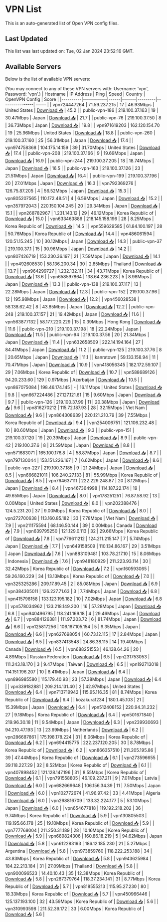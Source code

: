 # VPN List

This is an auto-generated list of Open VPN config files.

## Last Updated

This list was last updated on: Tue, 02 Jan 2024 23:52:16 GMT.

## Available Servers

Below is the list of available VPN servers:

(You may connect to any of these VPN servers with: Username: 'vpn', Password: 'vpn'.)
| Hostname | IP Address | Ping | Speed | Country | OpenVPN Config | Score |
|----------|------------|------|-------|---------|----------------| ----- |
| vpn724447264 | 71.59.237.215 | 17 | 46.93Mbps | United States | [Download 📥](./configs/server_0_US.ovpn) | 45.2 |
| public-vpn-186 | 219.100.37.163 | 19 | 30.47Mbps | Japan | [Download 📥](./configs/server_1_JP.ovpn) | 21.7 |
| public-vpn-76 | 219.100.37.50 | 8 | 36.73Mbps | Japan | [Download 📥](./configs/server_2_JP.ovpn) | 19.8 |
| vpn971619203 | 162.120.154.70 | 19 | 25.96Mbps | United States | [Download 📥](./configs/server_3_US.ovpn) | 18.8 |
| public-vpn-260 | 219.100.37.160 | 25 | 56.31Mbps | Japan | [Download 📥](./configs/server_4_JP.ovpn) | 17.4 |
| vpn974758368 | 104.175.14.159 | 39 | 31.70Mbps | United States | [Download 📥](./configs/server_5_US.ovpn) | 17.4 |
| public-vpn-208 | 219.100.37.166 | 9 | 19.69Mbps | Japan | [Download 📥](./configs/server_6_JP.ovpn) | 16.9 |
| public-vpn-244 | 219.100.37.205 | 18 | 18.74Mbps | Japan | [Download 📥](./configs/server_7_JP.ovpn) | 16.5 |
| public-vpn-163 | 219.100.37.126 | 23 | 21.51Mbps | Japan | [Download 📥](./configs/server_8_JP.ovpn) | 16.4 |
| public-vpn-199 | 219.100.37.196 | 20 | 27.01Mbps | Japan | [Download 📥](./configs/server_9_JP.ovpn) | 16.3 |
| vpn792369276 | 126.75.87.205 | 4 | 56.52Mbps | Japan | [Download 📥](./configs/server_10_JP.ovpn) | 15.3 |
| vpn805207565 | 110.172.48.51 | 4 | 6.59Mbps | Japan | [Download 📥](./configs/server_11_JP.ovpn) | 15.2 |
| vpn357972043 | 220.150.104.245 | 20 | 29.34Mbps | Japan | [Download 📥](./configs/server_12_JP.ovpn) | 15.1 |
| vpn268782967 | 1.231.143.12 | 29 | 46.12Mbps | Korea Republic of | [Download 📥](./configs/server_13_KR.ovpn) | 15.0 |
| vpn633463886 | 218.145.158.196 | 28 | 8.25Mbps | Korea Republic of | [Download 📥](./configs/server_14_KR.ovpn) | 14.5 |
| vpn559629585 | 61.84.100.197 | 28 | 50.76Mbps | Korea Republic of | [Download 📥](./configs/server_15_KR.ovpn) | 14.4 |
| vpn486061594 | 120.51.15.245 | 10 | 30.12Mbps | Japan | [Download 📥](./configs/server_16_JP.ovpn) | 14.3 |
| public-vpn-37 | 219.100.37.1 | 15 | 30.96Mbps | Japan | [Download 📥](./configs/server_17_JP.ovpn) | 14.2 |
| vpn807426719 | 153.230.36.197 | 21 | 7.59Mbps | Japan | [Download 📥](./configs/server_18_JP.ovpn) | 14.1 |
| vpn492608530 | 58.136.200.34 | 30 | 2.85Mbps | Thailand | [Download 📥](./configs/server_19_TH.ovpn) | 13.7 |
| vpn964299727 | 1.232.132.111 | 34 | 43.71Mbps | Korea Republic of | [Download 📥](./configs/server_20_KR.ovpn) | 13.6 |
| vpn658597864 | 138.64.236.223 | 5 | 8.98Mbps | Japan | [Download 📥](./configs/server_21_JP.ovpn) | 13.3 |
| public-vpn-138 | 219.100.37.117 | 13 | 22.28Mbps | Japan | [Download 📥](./configs/server_22_JP.ovpn) | 12.3 |
| public-vpn-152 | 219.100.37.96 | 12 | 195.98Mbps | Japan | [Download 📥](./configs/server_23_JP.ovpn) | 12.2 |
| vpn456028538 | 58.138.62.42 | 8 | 43.85Mbps | Japan | [Download 📥](./configs/server_24_JP.ovpn) | 12.2 |
| public-vpn-248 | 219.100.37.157 | 21 | 19.42Mbps | Japan | [Download 📥](./configs/server_25_JP.ovpn) | 11.6 |
| vpn563877132 | 58.177.220.229 | 15 | 0.39Mbps | Hong Kong | [Download 📥](./configs/server_26_HK.ovpn) | 11.6 |
| public-vpn-210 | 219.100.37.198 | 18 | 22.24Mbps | Japan | [Download 📥](./configs/server_27_JP.ovpn) | 11.5 |
| public-vpn-94 | 219.100.37.56 | 20 | 21.34Mbps | Japan | [Download 📥](./configs/server_28_JP.ovpn) | 11.4 |
| vpn632658509 | 222.14.194.164 | 27 | 84.41Mbps | Japan | [Download 📥](./configs/server_29_JP.ovpn) | 11.2 |
| public-vpn-125 | 219.100.37.76 | 8 | 20.65Mbps | Japan | [Download 📥](./configs/server_30_JP.ovpn) | 11.1 |
| kanratown | 59.133.158.94 | 11 | 70.47Mbps | Japan | [Download 📥](./configs/server_31_JP.ovpn) | 10.9 |
| vpn418056345 | 182.172.59.107 | 29 | 7.06Mbps | Korea Republic of | [Download 📥](./configs/server_32_KR.ovpn) | 10.7 |
| vpn588689126 | 94.20.233.60 | 129 | 0.97Mbps | Azerbaijan | [Download 📥](./configs/server_33_AZ.ovpn) | 10.5 |
| vpn867075084 | 198.46.174.145 | - | 16.11Mbps | United States | [Download 📥](./configs/server_34_US.ovpn) | 9.8 |
| vpn667224486 | 27.127.121.61 | 15 | 9.60Mbps | Japan | [Download 📥](./configs/server_35_JP.ovpn) | 9.7 |
| public-vpn-126 | 219.100.37.99 | 11 | 20.38Mbps | Japan | [Download 📥](./configs/server_36_JP.ovpn) | 9.6 |
| vpn816270212 | 115.72.187.93 | 28 | 32.15Mbps | Viet Nam | [Download 📥](./configs/server_37_VN.ovpn) | 9.6 |
| vpn864308639 | 220.121.210.79 | 39 | 7.55Mbps | Korea Republic of | [Download 📥](./configs/server_38_KR.ovpn) | 9.4 |
| vpn254006751 | 121.106.232.48 | 10 | 80.60Mbps | Japan | [Download 📥](./configs/server_39_JP.ovpn) | 9.3 |
| public-vpn-151 | 219.100.37.120 | 19 | 20.39Mbps | Japan | [Download 📥](./configs/server_40_JP.ovpn) | 8.9 |
| public-vpn-42 | 219.100.37.6 | 8 | 21.59Mbps | Japan | [Download 📥](./configs/server_41_JP.ovpn) | 8.8 |
| vpn571683071 | 165.100.176.8 | 4 | 58.87Mbps | Japan | [Download 📥](./configs/server_42_JP.ovpn) | 8.7 |
| vpn797130044 | 153.151.226.167 | 7 | 6.62Mbps | Japan | [Download 📥](./configs/server_43_JP.ovpn) | 8.6 |
| public-vpn-227 | 219.100.37.185 | 9 | 21.24Mbps | Japan | [Download 📥](./configs/server_44_JP.ovpn) | 8.5 |
| vpn666821011 | 106.240.27.133 | 81 | 55.99Mbps | Korea Republic of | [Download 📥](./configs/server_45_KR.ovpn) | 8.5 |
| vpn764637111 | 222.229.248.87 | 20 | 8.12Mbps | Japan | [Download 📥](./configs/server_46_JP.ovpn) | 8.4 |
| vpn467364998 | 114.187.22.174 | 19 | 49.65Mbps | Japan | [Download 📥](./configs/server_47_JP.ovpn) | 8.0 |
| vpn178251251 | 76.87.58.92 | 13 | 0.00Mbps | United States | [Download 📥](./configs/server_48_US.ovpn) | 8.0 |
| vpn202388476 | 124.5.231.20 | 37 | 9.00Mbps | Korea Republic of | [Download 📥](./configs/server_49_KR.ovpn) | 8.0 |
| vpn272700638 | 113.160.85.182 | 33 | 7.78Mbps | Viet Nam | [Download 📥](./configs/server_50_VN.ovpn) | 7.9 |
| vpn211175594 | 68.146.50.144 | 39 | 0.00Mbps | Canada | [Download 📥](./configs/server_51_CA.ovpn) | 7.9 |
| vpn639795250 | 121.129.0.113 | 32 | 29.66Mbps | Korea Republic of | [Download 📥](./configs/server_52_KR.ovpn) | 7.8 |
| vpn779611212 | 124.211.215.147 | 7 | 5.74Mbps | Japan | [Download 📥](./configs/server_53_JP.ovpn) | 7.7 |
| vpn649158509 | 110.134.86.167 | 29 | 3.51Mbps | Japan | [Download 📥](./configs/server_54_JP.ovpn) | 7.6 |
| vpn883109481 | 103.78.217.10 | 15 | 8.06Mbps | Indonesia | [Download 📥](./configs/server_55_ID.ovpn) | 7.6 |
| vpn948180929 | 211.223.93.114 | 30 | 32.42Mbps | Korea Republic of | [Download 📥](./configs/server_56_KR.ovpn) | 7.2 |
| vpn160593065 | 59.26.160.229 | 34 | 13.13Mbps | Korea Republic of | [Download 📥](./configs/server_57_KR.ovpn) | 7.0 |
| vpn325325286 | 209.17.89.45 | 2 | 85.08Mbps | Japan | [Download 📥](./configs/server_58_JP.ovpn) | 6.9 |
| vpn384305011 | 126.227.71.63 | 3 | 7.74Mbps | Japan | [Download 📥](./configs/server_59_JP.ovpn) | 6.8 |
| vpn415798158 | 133.123.195.182 | 10 | 7.02Mbps | Japan | [Download 📥](./configs/server_60_JP.ovpn) | 6.8 |
| vpn578034962 | 133.218.149.200 | 16 | 57.28Mbps | Japan | [Download 📥](./configs/server_61_JP.ovpn) | 6.8 |
| vpn940496795 | 118.241.169.18 | 4 | 29.46Mbps | Japan | [Download 📥](./configs/server_62_JP.ovpn) | 6.7 |
| vpn884126381 | 111.97.203.72 | 6 | 81.74Mbps | Japan | [Download 📥](./configs/server_63_JP.ovpn) | 6.6 |
| vpn125817256 | 106.167.105.154 | 5 | 9.35Mbps | Japan | [Download 📥](./configs/server_64_JP.ovpn) | 6.6 |
| vpn627698054 | 60.73.12.115 | 17 | 2.84Mbps | Japan | [Download 📥](./configs/server_65_JP.ovpn) | 6.5 |
| vpn837413548 | 24.86.38.115 | 14 | 19.40Mbps | Canada | [Download 📥](./configs/server_66_CA.ovpn) | 6.5 |
| vpn688251553 | 46.138.64.26 | 20 | 4.89Mbps | Russian Federation | [Download 📥](./configs/server_67_RU.ovpn) | 6.5 |
| vpn231753053 | 111.243.18.170 | 3 | 9.47Mbps | Taiwan | [Download 📥](./configs/server_68_TW.ovpn) | 6.5 |
| vpn192713018 | 114.151.196.207 | 10 | 8.41Mbps | Japan | [Download 📥](./configs/server_69_JP.ovpn) | 6.4 |
| vpn896985580 | 115.179.40.93 | 23 | 57.38Mbps | Japan | [Download 📥](./configs/server_70_JP.ovpn) | 6.4 |
| vpn339182881 | 209.214.131.40 | 2 | 42.97Mbps | United States | [Download 📥](./configs/server_71_US.ovpn) | 6.4 |
| vpn713719942 | 115.95.116.35 | 81 | 8.74Mbps | Korea Republic of | [Download 📥](./configs/server_72_KR.ovpn) | 6.4 |
| kozakura1234 | 180.1.45.103 | 21 | 15.39Mbps | Japan | [Download 📥](./configs/server_73_JP.ovpn) | 6.4 |
| vpn512408152 | 220.94.31.232 | 27 | 9.18Mbps | Korea Republic of | [Download 📥](./configs/server_74_KR.ovpn) | 6.4 |
| vpn501671840 | 219.96.30.18 | 11 | 9.54Mbps | Japan | [Download 📥](./configs/server_75_JP.ovpn) | 6.3 |
| vpn239930693 | 94.210.47.193 | 13 | 23.69Mbps | Netherlands | [Download 📥](./configs/server_76_NL.ovpn) | 6.2 |
| vpn286687861 | 175.198.178.224 | 31 | 8.06Mbps | Korea Republic of | [Download 📥](./configs/server_77_KR.ovpn) | 6.2 |
| vpn694415775 | 222.237.120.205 | 30 | 8.78Mbps | Korea Republic of | [Download 📥](./configs/server_78_KR.ovpn) | 6.2 |
| vpn866357510 | 211.205.195.86 | 39 | 47.44Mbps | Korea Republic of | [Download 📥](./configs/server_79_KR.ovpn) | 6.1 |
| vpn273596655 | 39.118.227.29 | 32 | 8.52Mbps | Korea Republic of | [Download 📥](./configs/server_80_KR.ovpn) | 6.1 |
| vpn407898452 | 121.128.147.196 | 31 | 8.55Mbps | Korea Republic of | [Download 📥](./configs/server_81_KR.ovpn) | 6.1 |
| vpn791558805 | 46.109.237.211 | 9 | 7.01Mbps | Latvia | [Download 📥](./configs/server_82_LV.ovpn) | 6.0 |
| vpn682669648 | 106.156.34.39 | 11 | 7.50Mbps | Japan | [Download 📥](./configs/server_83_JP.ovpn) | 6.0 |
| vpn102772674 | 41.96.97.42 | 33 | 4.41Mbps | Algeria | [Download 📥](./configs/server_84_DZ.ovpn) | 6.0 |
| vpn268816709 | 133.32.224.177 | 5 | 53.10Mbps | Japan | [Download 📥](./configs/server_85_JP.ovpn) | 6.0 |
| vpn654677818 | 119.192.218.202 | 36 | 9.74Mbps | Korea Republic of | [Download 📥](./configs/server_86_KR.ovpn) | 5.9 |
| vpn130805503 | 119.195.66.178 | 25 | 19.10Mbps | Korea Republic of | [Download 📥](./configs/server_87_KR.ovpn) | 5.9 |
| vpn777768004 | 211.250.31.189 | 28 | 10.16Mbps | Korea Republic of | [Download 📥](./configs/server_88_KR.ovpn) | 5.9 |
| vpn689824306 | 160.86.18.219 | 5 | 94.62Mbps | Japan | [Download 📥](./configs/server_89_JP.ovpn) | 5.8 |
| vpn612283193 | 186.12.185.230 | 21 | 5.27Mbps | Argentina | [Download 📥](./configs/server_90_AR.ovpn) | 5.8 |
| vpn973859760 | 118.222.253.188 | 34 | 43.83Mbps | Korea Republic of | [Download 📥](./configs/server_91_KR.ovpn) | 5.8 |
| vpn943625984 | 184.22.213.184 | 31 | 27.09Mbps | Thailand | [Download 📥](./configs/server_92_TH.ovpn) | 5.8 |
| vpn900096523 | 14.40.10.43 | 35 | 12.38Mbps | Korea Republic of | [Download 📥](./configs/server_93_KR.ovpn) | 5.8 |
| vpn287379764 | 118.37.234.141 | 31 | 8.77Mbps | Korea Republic of | [Download 📥](./configs/server_94_KR.ovpn) | 5.7 |
| vpn818555213 | 115.95.27.230 | 80 | 18.33Mbps | Korea Republic of | [Download 📥](./configs/server_95_KR.ovpn) | 5.7 |
| vpn450966446 | 125.137.193.100 | 32 | 43.59Mbps | Korea Republic of | [Download 📥](./configs/server_96_KR.ovpn) | 5.6 |
| vpn310993598 | 211.52.39.172 | 33 | 6.00Mbps | Korea Republic of | [Download 📥](./configs/server_97_KR.ovpn) | 5.6 |
